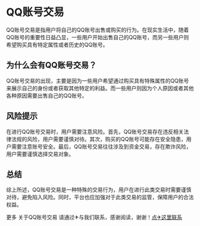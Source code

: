 # QQ账号交易

QQ账号交易是指用户将自己的QQ账号出售或购买的行为。在现实生活中，随着QQ账号的重要性日益凸显，一些用户开始出售自己的QQ账号，而另一些用户则希望购买具有特定属性或者历史的QQ账号。

## 为什么会有QQ账号交易？

QQ账号交易的出现，主要是因为一些用户希望通过购买具有特殊属性的QQ账号来展示自己的身份或者获取其他特定的利益。而一些用户则因为个人原因或者其他各种原因需要出售自己的QQ账号。

## 风险提示

在进行QQ账号交易时，用户需要注意风险。首先，QQ账号交易存在违反相关法律法规的风险，用户需要谨慎对待。其次，购买的QQ账号可能存在安全隐患，用户需要注意账号安全。最后，QQ账号交易往往涉及到资金交易，存在欺诈风险，用户需要谨慎选择交易对象。

## 总结

综上所述，QQ账号交易是一种特殊的交易行为，用户在进行此类交易时需要谨慎对待，避免陷入风险。同时，平台也应加强对于此类交易的监管，保障用户的合法权益。

更多 关于QQ账号交易 请通过✈与我们联系，感谢阅读，谢谢！[点✈这里联系](https://add.k02.cc)